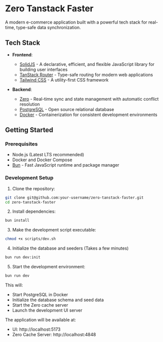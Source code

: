 # Zero Tanstack Faster

A modern e-commerce application built with a powerful tech stack for real-time, type-safe data synchronization.

## Tech Stack

- **Frontend**:
  - [SolidJS](https://www.solidjs.com/) - A declarative, efficient, and flexible JavaScript library for building user interfaces
  - [TanStack Router](https://tanstack.com/router/latest) - Type-safe routing for modern web applications
  - [Tailwind CSS](https://tailwindcss.com/) - A utility-first CSS framework

- **Backend**:
  - [Zero](https://www.rocicorp.dev/zero) - Real-time sync and state management with automatic conflict resolution
  - [PostgreSQL](https://www.postgresql.org/) - Open source relational database
  - [Docker](https://www.docker.com/) - Containerization for consistent development environments

## Getting Started

### Prerequisites

- Node.js (Latest LTS recommended)
- Docker and Docker Compose
- [Bun](https://bun.sh/) - Fast JavaScript runtime and package manager

### Development Setup

1. Clone the repository:
```bash
git clone git@github.com:your-username/zero-tanstack-faster.git
cd zero-tanstack-faster
```

2. Install dependencies:
```bash
bun install
```

3. Make the development script executable:
```bash
chmod +x scripts/dev.sh
```

4. Initialize the database and seeders (Takes a few minutes)
```bash
bun run dev:init
```

5. Start the development environment:
```bash
bun run dev
```

This will:
- Start PostgreSQL in Docker
- Initialize the database schema and seed data
- Start the Zero cache server
- Launch the development UI server

The application will be available at:
- UI: http://localhost:5173
- Zero Cache Server: http://localhost:4848
